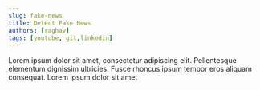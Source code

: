```yaml
---
slug: fake-news
title: Detect Fake News
authors: [raghav]
tags: [youtube, git,linkedin]
---
```


Lorem ipsum dolor sit amet, consectetur adipiscing elit. Pellentesque elementum dignissim ultricies. Fusce rhoncus ipsum tempor eros aliquam consequat. Lorem ipsum dolor sit amet
